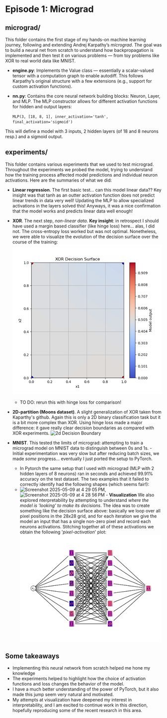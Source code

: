 # Episode 1: Micrograd


## micrograd/
This folder contains the first stage of my hands-on machine learning journey, following and extending Andrej Karpathy’s *micrograd*. The goal was to build a neural net from scratch to understand how backpropagation is implemented and then test it on various problems — from toy problems like XOR to real world data like MNIST.

  - **engine.py**: Implements the Value class — essentially a scalar-valued tensor with a computation graph to enable autodiff. This follows Karpathy’s original structure with a few extensions (e.g., support for custom activation functions).
  - **nn.py**: Contains the core neural network building blocks: Neuron, Layer, and MLP. The MLP constructor allows for different activation functions for hidden and output layers:

    `MLP(3, [18, 8, 1], inner_activation='tanh', final_activation='sigmoid')`

  This will define a model with 3 inputs, 2 hidden layers (of 18 and 8 neurons resp.) and a sigmoid output. 






## experiments/
  This folder contains various experiments that we used to test micrograd. Throughout the experiments we probed the model, trying to understand how the training process affected model predictions and individual neuron activations. Here are the summaries of what we did:
  
  - **Linear regression**.
    The first basic test... can this model linear data?? Key insight was that tanh as an outter activation function does not predict linear trends in data very well! Updating the MLP to allow specialized activations in the layers solved this! Anyways, it was a nice confirmation that the model works and predicts linear data well enough!
  
  
  - **XOR**.
    The next step, *non-linear data*. 
    **Key insight**: in retrospect I should have used a margin based classifier (like hinge loss) here... alas, I did not. The cross-entropy loss worked but was not optimal. Nonetheless, we were able to visualize the evolution of the decision surface over the course of the training:
      ![xor decision surface](experiments/xor/xor_decision_surface_8nhl_4nhl_1200_epochs.gif)
     - TO DO: rerun this with hinge loss for comparison!
        
  -  **2D-partition (Moons dataset)**.
      A slight generalization of XOR taken from Kaparthy's github. Again this is only a 2D binary classification task but it is a bit more complex than XOR. Using hinge loss made a major difference: it gave really clear decision boundaries as compared with XOR experiments. 
     ![2d Decision Boundary](https://github.com/user-attachments/assets/51c45ff4-c65a-47c5-b68d-7f5c7f3110cc)


    
  -  **MNIST**.
      This tested the limits of micrograd: attempting to train a micrograd model on MNIST data to distinguish between 0s and 1s.       -  Initial experimentation was very slow but after reducing batch sizes, we made *some* progress... eventually I just ported the setup to PyTorch.
     - In Pytorch the same setup that I used with micrograd (MLP with 2 hidden layers of 8 neurons) ran in seconds and achieved 99.91% accuracy on the test dataset. The two examples that it failed to correctly identify had the following shapes (which seems fair!):
      -  <img width="402" alt="Screenshot 2025-05-09 at 4 29 05 PM" src="https://github.com/user-attachments/assets/d9acf42f-c2d6-421e-8fa7-995de12addea" />, <img width="404" alt="Screenshot 2025-05-09 at 4 28 56 PM" src="https://github.com/user-attachments/assets/022a5a85-a5fc-4e2e-8105-4b593322b28b" />
    - **Visualization** We also explored nterpretability by attempting to understand *where the model is 'looking' to make its decisions*. The idea was to create something like the decision surface above: basically we loop over all pixel positions in the 28x28 grid, and for each iteration we give the model an input that has a single non-zero pixel and record each neurons activations. Stitching together all of these activations we obtain the following '*pixel-activation*' plot:
 ![Pytorch NN pixel activation](experiments/MNIST/nn_pixel_activation.png)




## Some takeaways 
  - Implementing this neural network from scratch helped me hone my knowledge
  - The experiments helped to highlight how the choice of activation functions and loss changes the behavior of the model.
  - I have a much better understanding of the power of PyTorch, but it also made this jump seem very natural and motivated.
  - My attempts at visualization have deepened my interest in interpretability, and I am excited to continue work in this direction, hopefully reproducing some of the recent research in this area. 
